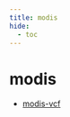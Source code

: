 ```yaml
---
title: modis
hide:
  - toc
---
```


# modis

- [modis-vcf](https://cu-esiil.github.io/data-library/modis-vcf/)  
  <small></small>